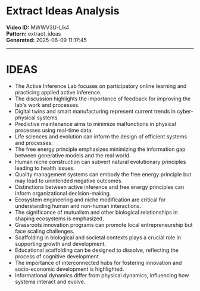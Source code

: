 # Extract Ideas Analysis

**Video ID:** MWWV3U-Llk4  
**Pattern:** extract_ideas  
**Generated:** 2025-06-09 11:17:45  

---

# IDEAS

- The Active Inference Lab focuses on participatory online learning and practicing applied active inference.
- The discussion highlights the importance of feedback for improving the lab's work and processes.
- Digital twins and smart manufacturing represent current trends in cyber-physical systems.
- Predictive maintenance aims to minimize malfunctions in physical processes using real-time data.
- Life sciences and evolution can inform the design of efficient systems and processes.
- The free energy principle emphasizes minimizing the information gap between generative models and the real world.
- Human niche construction can subvert natural evolutionary principles leading to health issues.
- Quality management systems can embody the free energy principle but may lead to unintended negative outcomes.
- Distinctions between active inference and free energy principles can inform organizational decision-making.
- Ecosystem engineering and niche modification are critical for understanding human and non-human interactions.
- The significance of mutualism and other biological relationships in shaping ecosystems is emphasized.
- Grassroots innovation programs can promote local entrepreneurship but face scaling challenges.
- Scaffolding in biological and societal contexts plays a crucial role in supporting growth and development.
- Educational scaffolding can be designed to dissolve, reflecting the process of cognitive development.
- The importance of interconnected hubs for fostering innovation and socio-economic development is highlighted.
- Informational dynamics differ from physical dynamics, influencing how systems interact and evolve.